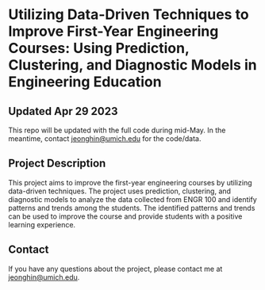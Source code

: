 # Utilizing Data-Driven Techniques to Improve First-Year Engineering Courses: Using Prediction, Clustering, and Diagnostic Models in Engineering Education
## Updated Apr 29 2023
This repo will be updated with the full code during mid-May. In the meantime, contact jeonghin@umich.edu for the code/data.

## Project Description
This project aims to improve the first-year engineering courses by utilizing data-driven techniques. The project uses prediction, clustering, and diagnostic models to analyze the data collected from ENGR 100 and identify patterns and trends among the students. The identified patterns and trends can be used to improve the course and provide students with a positive learning experience.

## Contact
If you have any questions about the project, please contact me at jeonghin@umich.edu.
